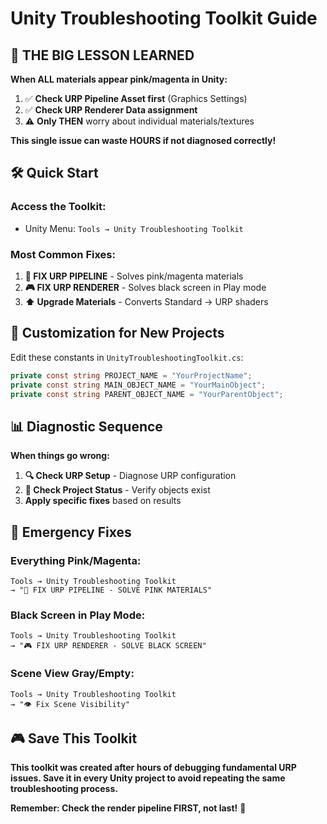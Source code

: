 # Unity Troubleshooting Toolkit Guide

## 🚨 **THE BIG LESSON LEARNED**

**When ALL materials appear pink/magenta in Unity:**
1. ✅ **Check URP Pipeline Asset first** (Graphics Settings)
2. ✅ **Check URP Renderer Data assignment**  
3. ⚠️ **Only THEN** worry about individual materials/textures

**This single issue can waste HOURS if not diagnosed correctly!**

## 🛠️ **Quick Start**

### **Access the Toolkit:**
- Unity Menu: `Tools → Unity Troubleshooting Toolkit`

### **Most Common Fixes:**
1. **🔧 FIX URP PIPELINE** - Solves pink/magenta materials
2. **🎮 FIX URP RENDERER** - Solves black screen in Play mode
3. **⬆️ Upgrade Materials** - Converts Standard → URP shaders

## 🎯 **Customization for New Projects**

Edit these constants in `UnityTroubleshootingToolkit.cs`:

```csharp
private const string PROJECT_NAME = "YourProjectName";
private const string MAIN_OBJECT_NAME = "YourMainObject"; 
private const string PARENT_OBJECT_NAME = "YourParentObject";
```

## 📊 **Diagnostic Sequence**

**When things go wrong:**
1. **🔍 Check URP Setup** - Diagnose URP configuration
2. **🎯 Check Project Status** - Verify objects exist
3. **Apply specific fixes** based on results

## 🚨 **Emergency Fixes**

### **Everything Pink/Magenta:**
```
Tools → Unity Troubleshooting Toolkit
→ "🔧 FIX URP PIPELINE - SOLVE PINK MATERIALS"
```

### **Black Screen in Play Mode:**
```
Tools → Unity Troubleshooting Toolkit  
→ "🎮 FIX URP RENDERER - SOLVE BLACK SCREEN"
```

### **Scene View Gray/Empty:**
```
Tools → Unity Troubleshooting Toolkit
→ "👁️ Fix Scene Visibility"
```

## 🎮 **Save This Toolkit**

**This toolkit was created after hours of debugging fundamental URP issues. Save it in every Unity project to avoid repeating the same troubleshooting process.**

**Remember: Check the render pipeline FIRST, not last!** 🎯 